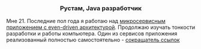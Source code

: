 
  

### <div align="center">Рустам, Java разработчик</div>

Мне 21. Последние пол года я работаю над [микросервисным приложением с even-driven архитектурой](https://github.com/Dlakares/CorporationX). Продолжаю изучать тонкости разработки и работы компьютера.
Один из сервисов приложения реализованный полностью самостоятельно - [сокращатель ссылок](https://github.com/Dlakares/UrlShortener)
<br/>  
